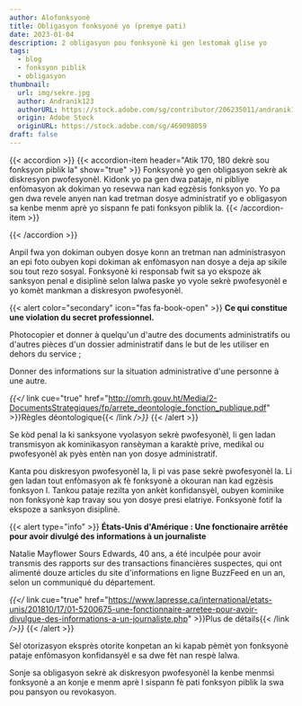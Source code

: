 ```yaml
---
author: Alofonksyonè
title: Obligasyon fonksyonè yo (premye pati)
date: 2023-01-04
description: 2 obligasyon pou fonksyonè ki gen lestomak glise yo 
tags:
  - blog
  - fonksyon piblik
  - obligasyon 
thumbnail:
  url: img/sekre.jpg
  author: Andranik123
  authorURL: https://stock.adobe.com/sg/contributor/206235011/andranik123
  origin: Adobe Stock
  originURL: https://stock.adobe.com/sg/469098059
draft: false
---
```


{{< accordion >}}
  {{< accordion-item header="Atik 170, 180 dekrè sou fonksyon piblik la" show="true" >}}
  Fonksyonè yo gen obligasyon sekrè ak diskresyon pwofesyonèl. Kidonk yo pa gen dwa pataje, ni pibliye enfòmasyon ak dokiman yo resevwa nan kad egzèsis fonksyon yo. Yo pa gen dwa revele anyen nan kad tretman dosye administratif yo e obligasyon sa kenbe menm aprè yo sispann fe pati fonksyon piblik la.
  {{< /accordion-item >}}
  <!-- {{< accordion-item header="Accordion Item #3" >}}
    This is the third item's accordion body.
  {{< /accordion-item >}} -->
{{< /accordion >}}

Anpil fwa yon dokiman oubyen dosye konn an tretman nan administrasyon an epi foto oubyen kopi dokiman ak enfòmasyon nan dosye a deja ap sikile sou tout rezo sosyal. Fonksyonè ki responsab fwit sa yo ekspoze ak sanksyon penal e disiplinè selon lalwa paske yo vyole sekrè pwofesyonèl e yo komèt mankman a diskresyon pwofesyonèl. 

{{< alert color="secondary" icon="fas fa-book-open" >}}
  **Ce qui constitue une violation du secret professionnel.**

  Photocopier et donner à quelqu'un d'autre des documents administratifs ou d'autres pièces d'un dossier administratif dans le but de les utiliser en dehors du service ;
    
  Donner des informations sur la situation administrative d'une personne à une autre.

  *{{</* link cue="true" href="http://omrh.gouv.ht/Media/2-DocumentsStrategiques/fp/arrete_deontologie_fonction_publique.pdf" >}}Règles déontologique{{< /link */>}}*
{{< /alert >}}

Se kòd penal la ki sanksyone vyolasyon sekrè pwofesyonèl, li gen ladan transmisyon ak kominikasyon ransèyman a karaktè prive, medikal ou pwofesyonèl ak pyès entèn nan yon dosye administratif.  

Kanta pou diskresyon pwofesyonèl la, li pi vas pase sekrè pwofesyonèl la. Li gen ladan tout enfòmasyon ak fè fonksyonè a okouran nan kad egzèsis fonksyon l. Tankou pataje rezilta yon ankèt konfidansyèl, oubyen kominike non fonksyonè kap travay sou yon dosye presi elatriye. Fonksyonè fotif la ekspoze a sanksyon disiplinè. 

{{< alert type="info" >}}
**États-Unis d'Amérique : Une fonctionaire arrêtée pour avoir divulgé des informations à un journaliste**

Natalie Mayflower Sours Edwards, 40 ans, a été inculpée pour avoir transmis des rapports sur des transactions financières suspectes, qui ont alimenté douze articles du site d'informations en ligne BuzzFeed en un an, selon un communiqué du département.

 *{{</* link cue="true" href="https://www.lapresse.ca/international/etats-unis/201810/17/01-5200675-une-fonctionnaire-arretee-pour-avoir-divulgue-des-informations-a-un-journaliste.php" >}}Plus de détails{{< /link */>}}*
{{< /alert >}}

Sèl otorizasyon eksprès otorite konpetan an ki kapab pèmèt yon fonksyonè pataje enfòmasyon konfidansyèl e sa dwe fèt nan respè lalwa. 

Sonje sa obligasyon sekrè ak diskresyon pwofesyonèl la kenbe menmsi fonksyonè a an konje e menm  aprè l sispann fè pati fonksyon piblik la swa pou pansyon ou revokasyon.